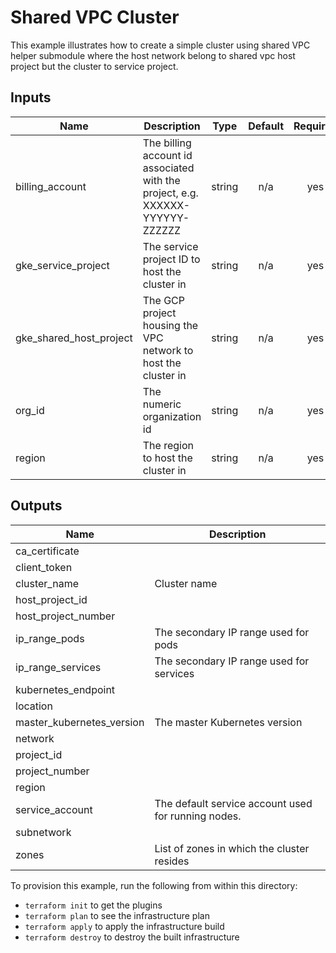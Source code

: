 # Shared VPC Cluster

This example illustrates how to create a simple cluster using shared VPC helper submodule
where the host network belong to shared vpc host project but the cluster to service project.

<!-- BEGINNING OF PRE-COMMIT-TERRAFORM DOCS HOOK -->
## Inputs

| Name | Description | Type | Default | Required |
|------|-------------|:----:|:-----:|:-----:|
| billing\_account | The billing account id associated with the project, e.g. XXXXXX-YYYYYY-ZZZZZZ | string | n/a | yes |
| gke\_service\_project | The service project ID to host the cluster in | string | n/a | yes |
| gke\_shared\_host\_project | The GCP project housing the VPC network to host the cluster in | string | n/a | yes |
| org\_id | The numeric organization id | string | n/a | yes |
| region | The region to host the cluster in | string | n/a | yes |

## Outputs

| Name | Description |
|------|-------------|
| ca\_certificate |  |
| client\_token |  |
| cluster\_name | Cluster name |
| host\_project\_id |  |
| host\_project\_number |  |
| ip\_range\_pods | The secondary IP range used for pods |
| ip\_range\_services | The secondary IP range used for services |
| kubernetes\_endpoint |  |
| location |  |
| master\_kubernetes\_version | The master Kubernetes version |
| network |  |
| project\_id |  |
| project\_number |  |
| region |  |
| service\_account | The default service account used for running nodes. |
| subnetwork |  |
| zones | List of zones in which the cluster resides |

<!-- END OF PRE-COMMIT-TERRAFORM DOCS HOOK -->

To provision this example, run the following from within this directory:
- `terraform init` to get the plugins
- `terraform plan` to see the infrastructure plan
- `terraform apply` to apply the infrastructure build
- `terraform destroy` to destroy the built infrastructure
